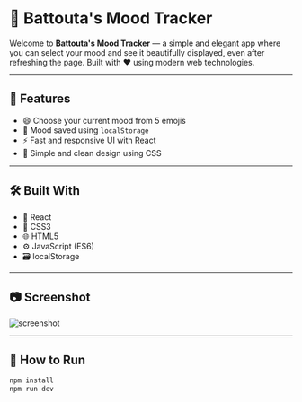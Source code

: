 # 🧠 Battouta's Mood Tracker

Welcome to **Battouta's Mood Tracker** — a simple and elegant app where you can select your mood and see it beautifully displayed, even after refreshing the page. Built with ❤️ using modern web technologies.

---

## 🌟 Features
- 😄 Choose your current mood from 5 emojis
- 💾 Mood saved using `localStorage`
- ⚡ Fast and responsive UI with React
- 🎨 Simple and clean design using CSS

---

## 🛠️ Built With

- 🧠 React  
- 🎨 CSS3  
- 🌐 HTML5  
- ⚙️ JavaScript (ES6)  
- 🗃️ localStorage

---

## 📷 Screenshot

![screenshot](https://via.placeholder.com/600x300.png?text=Mood+Tracker+Preview)

---

## 🚀 How to Run

```bash
npm install
npm run dev
